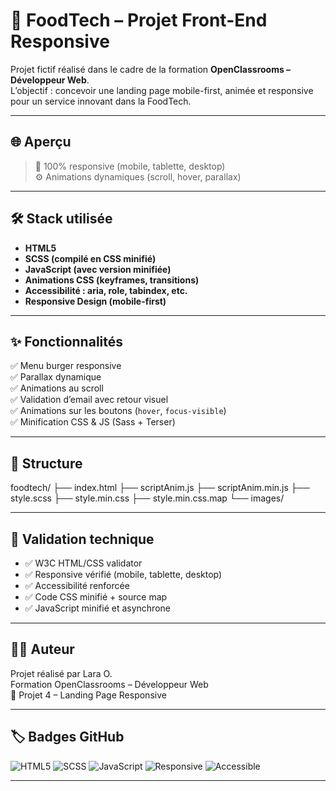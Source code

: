 # 🥗 FoodTech – Projet Front-End Responsive

Projet fictif réalisé dans le cadre de la formation **OpenClassrooms – Développeur Web**.  
L’objectif : concevoir une landing page mobile-first, animée et responsive pour un service innovant dans la FoodTech.

---

## 🌐 Aperçu

> 📱 100% responsive (mobile, tablette, desktop)  
> ⚙️ Animations dynamiques (scroll, hover, parallax)

---

## 🛠️ Stack utilisée

- **HTML5**
- **SCSS (compilé en CSS minifié)**
- **JavaScript (avec version minifiée)**
- **Animations CSS (keyframes, transitions)**
- **Accessibilité : aria, role, tabindex, etc.**
- **Responsive Design (mobile-first)**

---

## ✨ Fonctionnalités

✅ Menu burger responsive  
✅ Parallax dynamique  
✅ Animations au scroll  
✅ Validation d’email avec retour visuel  
✅ Animations sur les boutons (`hover`, `focus-visible`)  
✅ Minification CSS & JS (Sass + Terser)

---

## 📁 Structure

foodtech/ ├── index.html ├── scriptAnim.js ├── scriptAnim.min.js ├── style.scss ├── style.min.css ├── style.min.css.map └── images/

---

## 🧪 Validation technique

- ✅ W3C HTML/CSS validator
- ✅ Responsive vérifié (mobile, tablette, desktop)
- ✅ Accessibilité renforcée
- ✅ Code CSS minifié + source map
- ✅ JavaScript minifié et asynchrone

---

## 👩‍💻 Auteur

Projet réalisé par Lara O.  
Formation OpenClassrooms – Développeur Web  
📆 Projet 4 – Landing Page Responsive

---

## 🏷️ Badges GitHub

![HTML5](https://img.shields.io/badge/HTML5-E34F26?style=flat-square&logo=html5&logoColor=white)
![SCSS](https://img.shields.io/badge/SCSS-CC6699?style=flat-square&logo=sass&logoColor=white)
![JavaScript](https://img.shields.io/badge/JS-F7DF1E?style=flat-square&logo=javascript&logoColor=black)
![Responsive](https://img.shields.io/badge/Responsive%20Design-%2300C7B7?style=flat-square)
![Accessible](https://img.shields.io/badge/Accessibilit%C3%A9-AA-blue?style=flat-square)

---
